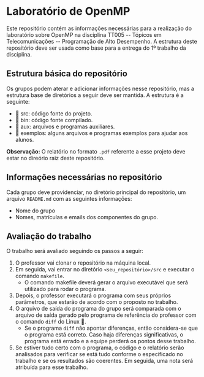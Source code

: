 # Laboratório de OpenMP
Este repositório contém as informações  necessárias para a realização do laboratório sobre OpenMP na disciplina TT005 -- Tópicos em Telecomunicações -- Programação de Alto Desempenho. A estrutura deste repositório deve ser usada como base para a entrega do 1º trabalho da disciplina.

## Estrutura básica do repositório
Os grupos podem aterar e adicionar informações nesse repositório, mas a estrutura base de diretórios a seguir deve ser mantida. A estrutura é a seguinte:
- :file_folder: src: código fonte do projeto.
- :file_folder: bin: código fonte compilado.
- :file_folder: aux: arquivos e programas auxiliares.
- :file_folder: exemplos: alguns arquivos e programas exemplos para ajudar aos alunos.

**Observação:** O relatório no formato ``.pdf`` referente a esse projeto deve estar no direório raiz deste repositório.

## Informações necessárias no repositório
Cada grupo deve providenciar, no diretório principal do repositório, um arquivo ``README.md`` com as seguintes informações:

- Nome do grupo
- Nomes, matrículas e emails dos componentes do grupo.

## Avaliação do trabalho
O trabalho será avaliado seguindo os passos a seguir:
1. O professor vai clonar o repositório na máquina local.
2. Em seguida, vai entrar no diretório ``<seu_repositório>/src`` e executar o comando ``makefile``.
	- O comando makefile deverá gerar o arquivo executável que será utilizado para rodar o programa.
3. Depois, o professor executará o programa com seus próprios parâmetros, que estarão de acordo com o proposto no trabalho.
4. O arquivo de saída do programa do grupo será comparada com o arquivo de saída gerado pelo  programa de referência do professor com o comando ``diff`` do Linux :penguin:.
	- Se o programa ``diff`` não apontar diferenças, então considera-se que o programa está correto. Caso haja diferenças significativas, o programa está errado e a equipe perderá os pontos desse trabalho.
5. Se estiver tudo certo com o programa, o código e o relatório serão analisados para verificar se está tudo conforme o especificado no trabalho e se os resultados são coerentes. Em seguida, uma nota será atribuída para esse trabalho.

